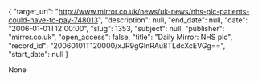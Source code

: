{
  "target_url": "http://www.mirror.co.uk/news/uk-news/nhs-plc-patients-could-have-to-pay-748013", 
  "description": null, 
  "end_date": null, 
  "date": "2006-01-01T12:00:00", 
  "slug": 1353, 
  "subject": null, 
  "publisher": "mirror.co.uk", 
  "open_access": false, 
  "title": "Daily Mirror: NHS plc", 
  "record_id": "20060101T120000/xJR9gGlnRAu8TLdcXcEVGg==", 
  "start_date": null
}

None
